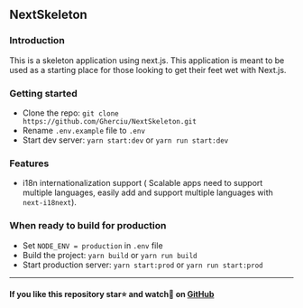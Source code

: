 ## NextSkeleton

### Introduction
This is a skeleton application using next.js. This application is meant to be used as a starting place for those looking to get their feet wet with Next.js.

### Getting started
- Clone the repo: `git clone https://github.com/Gherciu/NextSkeleton.git`
- Rename `.env.example` file to `.env`
- Start dev server: `yarn start:dev` or `yarn run start:dev`

### Features
- i18n internationalization support ( Scalable apps need to support multiple languages, easily add and support multiple languages with `next-i18next`).

### When ready to build for production
- Set `NODE_ENV = production` in `.env` file
- Build the project: `yarn build` or `yarn run build`
- Start production server: `yarn start:prod` or `yarn run start:prod`

----

#### If you like this repository star⭐ and watch👀 on [GitHub](https://github.com/Gherciu/NextSkeleton)
